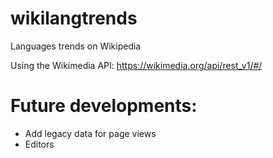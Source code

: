 # wikilangtrends
Languages trends on Wikipedia

Using the Wikimedia API: https://wikimedia.org/api/rest_v1/#/

# Future developments:
* Add legacy data for page views
* Editors
